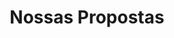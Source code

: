 ---
title: "Nossas Propostas"
description: "Conteúdos que você pode esperar ver nessa edição da SEP!"
draft: false
bg_image: "images/company/conteudo.png"
---